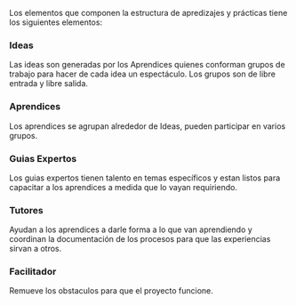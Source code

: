 Los elementos que componen la estructura de apredizajes y prácticas tiene los siguientes elementos:

### Ideas
Las ideas son generadas por los Aprendices quienes conforman
grupos de trabajo para hacer de cada idea un espectáculo.
Los grupos son de libre entrada y libre salida.


### Aprendices
Los aprendices se agrupan alrededor de Ideas, pueden participar en varios
grupos.

### Guias Expertos
Los guias expertos tienen talento en temas específicos y estan listos para
capacitar a los aprendices a medida que lo vayan requiriendo.

### Tutores
Ayudan a los aprendices a darle forma a lo que van aprendiendo y coordinan
la documentación de los procesos para que las experiencias sirvan a otros.

### Facilitador
Remueve los obstaculos para que el proyecto funcione.
